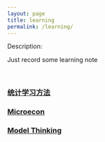 ```yaml
---
layout: page
title: learning
permalink: /learning/
---
```


Description:

Just record some learning note

<br>

### [统计学习方法](/tjxxff)

### [Microecon](/microecon)

### [Model Thinking](/model-thinking)
